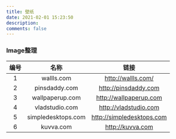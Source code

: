 ```yaml
---
title: 壁纸
date: 2021-02-01 15:23:50
description: 
comments: false
---
```



### Image整理

| 编号 |        名称        |           链接            |
| :--: | :----------------: | :-----------------------: |
|  1   |     wallls.com     |    http://wallls.com/     |
|  2   |   pinsdaddy.com    |   http://pinsdaddy.com    |
|  3   |  wallpaperup.com   |  http://wallpaperup.com   |
|  4   |   vladstudio.com   |   http://vladstudio.com   |
|  5   | simpledesktops.com | http://simpledesktops.com |
|  6   |     kuvva.com      |     http://kuvva.com      |